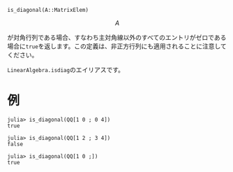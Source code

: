 ```
is_diagonal(A::MatrixElem)
```

$$
A
$$

が対角行列である場合、すなわち主対角線以外のすべてのエントリがゼロである場合に`true`を返します。この定義は、非正方行列にも適用されることに注意してください。

`LinearAlgebra.isdiag`のエイリアスです。

# 例

```jldoctest
julia> is_diagonal(QQ[1 0 ; 0 4])
true

julia> is_diagonal(QQ[1 2 ; 3 4])
false

julia> is_diagonal(QQ[1 0 ;])
true
```
